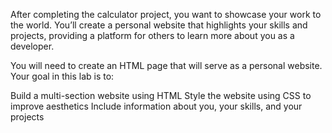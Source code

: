After completing the calculator project, you want to showcase your work to the world. You’ll create a personal website that highlights your skills and projects, providing a platform for others to learn more about you as a developer.

You will need to create an HTML page that will serve as a personal website. Your goal in this lab is to:

Build a multi-section website using HTML
Style the website using CSS to improve aesthetics
Include information about you, your skills, and your projects